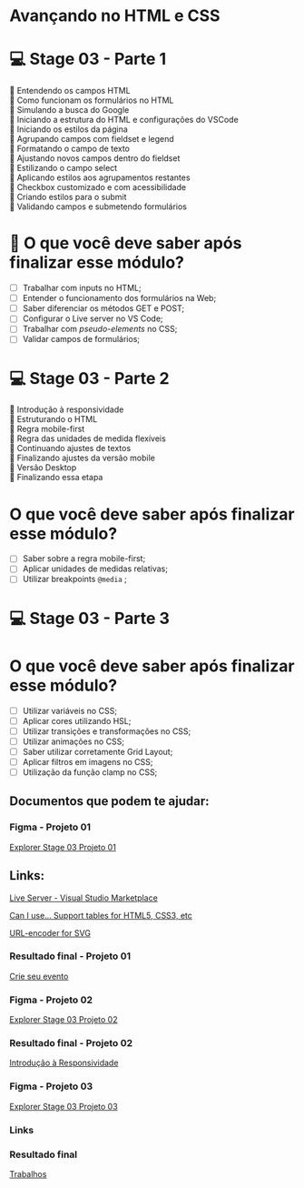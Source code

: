 # Avançando no HTML e CSS

# 💻 Stage 03 - Parte 1

🚀 Entendendo os campos HTML </br>
🚀 Como funcionam os formulários no HTML </br>
🚀 Simulando a busca do Google </br>
🚀 Iniciando a estrutura do HTML e configurações do VSCode </br>
🚀 Iniciando os estilos da página </br>
🚀 Agrupando campos com fieldset e legend </br>
🚀 Formatando o campo de texto </br>
🚀 Ajustando novos campos dentro do fieldset </br>
🚀 Estilizando o campo select </br>
🚀 Aplicando estilos aos agrupamentos restantes </br>
🚀 Checkbox customizado e com acessibilidade </br>
🚀 Criando estilos para o submit </br>
🚀 Validando campos e submetendo formulários </br>

# 🤔 O que você deve saber após finalizar esse módulo?

- [ ] Trabalhar com inputs no HTML;
- [ ] Entender o funcionamento dos formulários na Web;
- [ ] Saber diferenciar os métodos GET e POST;
- [ ] Configurar o Live server no VS Code;
- [ ] Trabalhar com _pseudo-elements_ no CSS;
- [ ] Validar campos de formulários;

# 💻 Stage 03 - Parte 2

🚀 Introdução à responsividade </br>
🚀 Estruturando o HTML </br>
🚀 Regra mobile-first </br>
🚀 Regra das unidades de medida flexíveis </br>
🚀 Continuando ajustes de textos </br>
🚀 Finalizando ajustes da versão mobile </br>
🚀 Versão Desktop </br>
🚀 Finalizando essa etapa </br>

# O que você deve saber após finalizar esse módulo?

- [ ] Saber sobre a regra mobile-first;
- [ ] Aplicar unidades de medidas relativas;
- [ ] Utilizar breakpoints `@media` ;

# 💻 Stage 03 - Parte 3

# O que você deve saber após finalizar esse módulo?

- [ ] Utilizar variáveis no CSS;
- [ ] Aplicar cores utilizando HSL;
- [ ] Utilizar transições e transformações no CSS;
- [ ] Utilizar animações no CSS;
- [ ] Saber utilizar corretamente Grid Layout;
- [ ] Aplicar filtros em imagens no CSS;
- [ ] Utilização da função clamp no CSS;

## Documentos que podem te ajudar:

### Figma - Projeto 01

[Explorer Stage 03 Projeto 01](https://www.figma.com/file/sgcJKpGAeVqh7rf2pwsOd9/Explorer-Stage-03-Projeto-01/duplicate)

## Links:

[Live Server - Visual Studio Marketplace](https://marketplace.visualstudio.com/items?itemName=ritwickdey.LiveServer)

[Can I use... Support tables for HTML5, CSS3, etc](https://caniuse.com/)

[URL-encoder for SVG](https://yoksel.github.io/url-encoder/)

### Resultado final - Projeto 01

[Crie seu evento](https://explorer-stage03-p01.vercel.app/)

### Figma - Projeto 02

[Explorer Stage 03 Projeto 02](https://www.figma.com/file/DDFFO0Wh6wpOa0LdwNuR0y/Explorer-Stage-03-Projeto-02/duplicate)

### Resultado final - Projeto 02

[Introdução à Responsividade](https://explorer-stage03-p02.vercel.app/)

### Figma - Projeto 03

[Explorer Stage 03 Projeto 03](https://www.figma.com/file/sKWePDyLi3TtGphphy6tYk/Explorer-Stage-03-Projeto-03/duplicate)

### Links

[](https://images.unsplash.com/photo-1526738549149-8e07eca6c147?ixlib=rb-1.2.1&ixid=MnwxMjA3fDB8MHxzZWFyY2h8NXx8ZWxlY3Ryb25pY3N8ZW58MHx8MHx8&auto=format&fit=crop&w=800&q=60)

[](https://images.unsplash.com/photo-1550009158-9ebf69173e03?ixlib=rb-1.2.1&ixid=MnwxMjA3fDB8MHxzZWFyY2h8N3x8ZWxlY3Ryb25pY3N8ZW58MHx8MHx8&auto=format&fit=crop&w=800&q=60)

[](https://images.unsplash.com/photo-1498049794561-7780e7231661?ixlib=rb-1.2.1&ixid=MnwxMjA3fDB8MHxzZWFyY2h8M3x8ZWxlY3Ryb25pY3N8ZW58MHx8MHx8&auto=format&fit=crop&w=800&q=60)

[](https://images.unsplash.com/photo-1588508065123-287b28e013da?ixlib=rb-1.2.1&ixid=MnwxMjA3fDB8MHxzZWFyY2h8OHx8ZWxlY3Ryb25pY3N8ZW58MHx8MHx8&auto=format&fit=crop&w=800&q=60)

### Resultado final

[Trabalhos](https://explorer-stage03-p03.vercel.app/)
